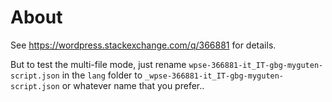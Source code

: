# About

See https://wordpress.stackexchange.com/q/366881 for details.

But to test the multi-file mode, just rename `wpse-366881-it_IT-gbg-myguten-script.json` in the `lang` folder to `_wpse-366881-it_IT-gbg-myguten-script.json` or whatever name that you prefer..